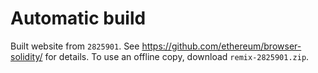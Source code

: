 # Automatic build
Built website from `2825901`. See https://github.com/ethereum/browser-solidity/ for details.
To use an offline copy, download `remix-2825901.zip`.
